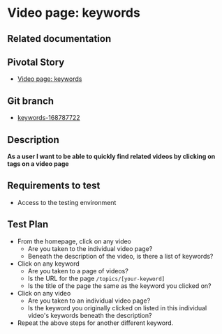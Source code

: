 <!-- Generate a new file using -->
<!-- sed -e "s/\Video page: keywords/My story/" -e "s/\168787722/156128780/" -e "s/\keywords-168787722/`git_current_branch`/g" template.md | tee "`git_current_branch`.md" -->

# Video page: keywords

## Related documentation

## Pivotal Story

* [Video page: keywords](https://www.pivotaltracker.com/story/show/168787722)

## Git branch

* [keywords-168787722](https://github.com/HammerMuseum/hammer-video/tree/keywords-168787722)

## Description
**As a user I want to be able to quickly find related videos by clicking on tags on a video page**

## Requirements to test
* Access to the testing environment

## Test Plan
* From the homepage, click on any video
    * Are you taken to the individual video page?
    * Beneath the description of the video, is there a list of keywords?
* Click on any keyword
    * Are you taken to a page of videos?
    * Is the URL for the page `/topics/[your-keyword]`
    * Is the title of the page the same as the keyword you clicked on?
* Click on any video
    * Are you taken to an individual video page?
    * Is the keyword you originally clicked on listed in this individual video's keywords beneath the description?
* Repeat the above steps for another different keyword.